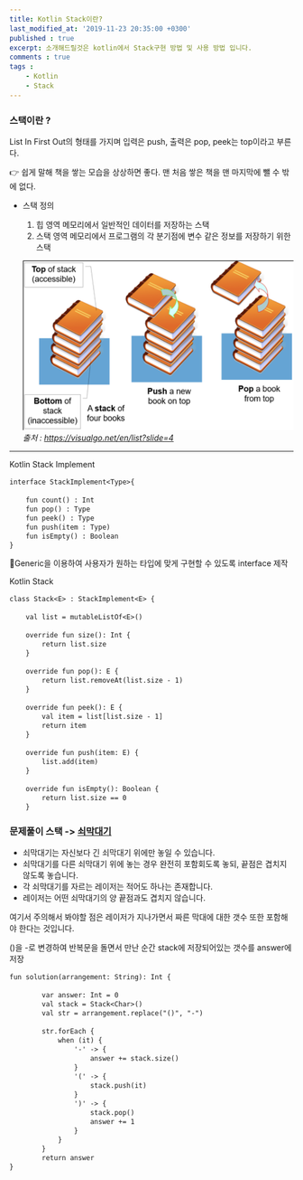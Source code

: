 ```yaml
---
title: Kotlin Stack이란?
last_modified_at: '2019-11-23 20:35:00 +0300'
published : true
excerpt: 소개해드릴것은 kotlin에서 Stack구현 방법 및 사용 방법 입니다.
comments : true
tags :
    - Kotlin
    - Stack
---
```


### 스택이란 ?

List In First Out의 형태를 가지며 입력은 push, 출력은 pop, peek는 top이라고 부른다.

👉 쉽게 말해 책을 쌓는 모습을 상상하면 좋다. 맨 처음 쌓은 책을 맨 마지막에 뺄 수 밖에 없다.

- 스택 정의
    1. 힙 영역 메모리에서 일반적인 데이터를 저장하는 스택
    2. 스택 영역 메모리에서 프로그램의 각 분기점에 변수 같은 정보를 저장하기 위한 스택

    ![](/assets/images/2019/11/stack/1.png)*출처 : https://visualgo.net/en/list?slide=4*
---

Kotlin Stack Implement

    interface StackImplement<Type>{

        fun count() : Int
        fun pop() : Type
        fun peek() : Type
        fun push(item : Type)
        fun isEmpty() : Boolean
    }

🔨Generic을 이용하여 사용자가 원하는 타입에 맞게 구현할 수 있도록 interface 제작

Kotlin Stack

    class Stack<E> : StackImplement<E> {

        val list = mutableListOf<E>()

        override fun size(): Int {
            return list.size
        }

        override fun pop(): E {
            return list.removeAt(list.size - 1)
        }

        override fun peek(): E {
            val item = list[list.size - 1]
            return item
        }

        override fun push(item: E) {
            list.add(item)
        }

        override fun isEmpty(): Boolean {
            return list.size == 0
        }



### 문제풀이 스택 -> [쇠막대기](https://programmers.co.kr/learn/courses/30/lessons/42585)

- 쇠막대기는 자신보다 긴 쇠막대기 위에만 놓일 수 있습니다.
- 쇠막대기를 다른 쇠막대기 위에 놓는 경우 완전히 포함회도록 놓되, 끝점은 겹치지 않도록 놓습니다.
- 각 쇠막대기를 자르는 레이저는 적어도 하나는 존재합니다.
- 레이저는 어떤 쇠막대기의 양 끝점과도 겹치지 않습니다.

여기서 주의해서 봐야할 점은 레이저가 지나가면서 짜른 막대에 대한 갯수 또한 포함해야 한다는 것입니다.

()을 -로 변경하여 반복문을 돌면서 만난 순간 stack에 저장되어있는 갯수를 answer에 저장

    fun solution(arrangement: String): Int {

            var answer: Int = 0
            val stack = Stack<Char>()
            val str = arrangement.replace("()", "-")

            str.forEach {
                when (it) {
                    '-' -> {
                        answer += stack.size()
                    }
                    '(' -> {
                        stack.push(it)
                    }
                    ')' -> {
                        stack.pop()
                        answer += 1
                    }
                }
            }
            return answer
    }
